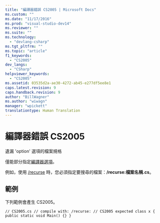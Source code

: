 ```yaml
---
title: "編譯器錯誤 CS2005 | Microsoft Docs"
ms.custom: ""
ms.date: "11/17/2016"
ms.prod: "visual-studio-dev14"
ms.reviewer: ""
ms.suite: ""
ms.technology: 
  - "devlang-csharp"
ms.tgt_pltfrm: ""
ms.topic: "article"
f1_keywords: 
  - "CS2005"
dev_langs: 
  - "CSharp"
helpviewer_keywords: 
  - "CS2005"
ms.assetid: 03535d2a-ae30-4272-ab45-e277df5ee8e1
caps.latest.revision: 9
caps.handback.revision: 9
author: "BillWagner"
ms.author: "wiwagn"
manager: "wpickett"
translationtype: Human Translation
---
```

# 編譯器錯誤 CS2005
遺漏 'option' 選項的檔案規格  
  
 僅能部分指定[編譯器選項](../../csharp/language-reference/compiler-options/index.md)。  
  
 例如，使用 [\/recurse](../../csharp/language-reference/compiler-options/recurse-compiler-option.md) 時，您必須指定要搜尋的檔案：**\/recurse:**檔案名稱**.cs**。  
  
## 範例  
 下列範例會產生 CS2005。  
  
```  
// CS2005.cs // compile with: /recurse: // CS2005 expected class x { public static void Main() {} }  
```